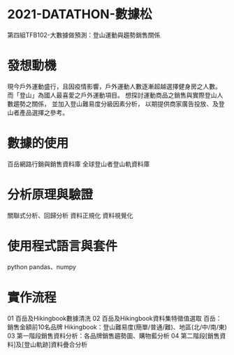 # 2021-DATATHON-數據松
第四組TFB102-大數據做預測：登山運動與趨勢銷售關係

# 發想動機
現今戶外運動盛行，且因疫情影響，戶外運動人數逐漸超越選擇健身房之人數。
而「登山」為國人最喜愛之戶外運動項目。
想探討運動商品之銷售與實際登山人數趨勢之關係，
並加入登山難易度分級因素分析，
以期提供商家廣告投放、及登山者產品選擇之參考。

# 數據的使用
百岳網路行銷與銷售資料庫
全球登⼭者登⼭軌資料庫

# 分析原理與驗證
關聯式分析、回歸分析
資料正規化
資料視覺化

# 使用程式語言與套件
python
pandas、numpy

# 實作流程
01 百岳及Hikingbook數據清洗
02 百岳及Hikingbook資料集特徵值選取
   百岳：銷售金額前10名品牌
   Hikingbook：登山難易度(簡單/普通/難)、地區(北/中/南/東)
03 第一階段銷售資料分析：各品牌銷售趨勢圖、購物藍分析
04 第二階段[銷售資料]及[登山軌跡]資料疊合分析
